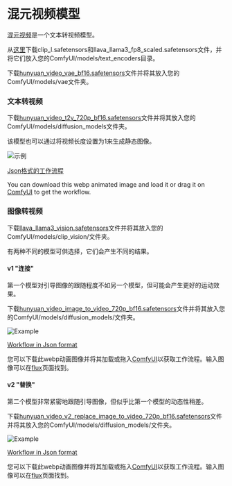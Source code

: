 # 混元视频模型

[混元视频](https://huggingface.co/tencent/HunyuanVideo)是一个文本转视频模型。


从[这里](https://huggingface.co/Comfy-Org/HunyuanVideo_repackaged/tree/main/split_files/text_encoders)下载clip_l.safetensors和llava_llama3_fp8_scaled.safetensors文件，并将它们放入您的ComfyUI/models/text_encoders目录。

下载[hunyuan_video_vae_bf16.safetensors](https://huggingface.co/Comfy-Org/HunyuanVideo_repackaged/tree/main/split_files/vae)文件并将其放入您的ComfyUI/models/vae文件夹。

### 文本转视频

下载[hunyuan_video_t2v_720p_bf16.safetensors](https://huggingface.co/Comfy-Org/HunyuanVideo_repackaged/tree/main/split_files/diffusion_models)文件并将其放入您的ComfyUI/models/diffusion_models文件夹。

该模型也可以通过将视频长度设置为1来生成静态图像。

![示例](hunyuan_video_text_to_video.webp)

[Json格式的工作流程](hunyuan_video_text_to_video.json)

You can download this webp animated image and load it or drag it on [ComfyUI](https://github.com/comfyanonymous/ComfyUI) to get the workflow.

### 图像转视频

下载[llava_llama3_vision.safetensors](https://huggingface.co/Comfy-Org/HunyuanVideo_repackaged/blob/main/split_files/clip_vision/llava_llama3_vision.safetensors)文件并将其放入您的ComfyUI/models/clip_vision/文件夹。

有两种不同的模型可供选择，它们会产生不同的结果。

#### v1 "连接"

第一个模型对引导图像的跟随程度不如另一个模型，但可能会产生更好的运动效果。

下载[hunyuan_video_image_to_video_720p_bf16.safetensors](https://huggingface.co/Comfy-Org/HunyuanVideo_repackaged/tree/main/split_files/diffusion_models)文件并将其放入您的ComfyUI/models/diffusion_models/文件夹。

![Example](hunyuan_video_image_to_video.webp)

[Workflow in Json format](hunyuan_video_image_to_video.json)

您可以下载此webp动画图像并将其加载或拖入[ComfyUI](https://github.com/comfyanonymous/ComfyUI)以获取工作流程。输入图像可以在[flux](../flux)页面找到。

#### v2 "替换"

第二个模型非常紧密地跟随引导图像，但似乎比第一个模型的动态性稍差。

下载[hunyuan_video_v2_replace_image_to_video_720p_bf16.safetensors](https://huggingface.co/Comfy-Org/HunyuanVideo_repackaged/tree/main/split_files/diffusion_models)文件并将其放入您的ComfyUI/models/diffusion_models/文件夹。

![Example](hunyuan_video_image_to_video_v2.webp)

[Workflow in Json format](hunyuan_video_image_to_video_v2.json)

您可以下载此webp动画图像并将其加载或拖入[ComfyUI](https://github.com/comfyanonymous/ComfyUI)以获取工作流程。输入图像可以在[flux](../flux)页面找到。
